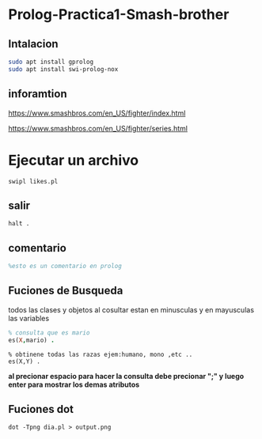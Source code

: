# Prolog-Practica1-Smash-brother


## Intalacion 
``` bash
sudo apt install gprolog
sudo apt install swi-prolog-nox
```

## inforamtion
https://www.smashbros.com/en_US/fighter/index.html

https://www.smashbros.com/en_US/fighter/series.html

# Ejecutar un archivo
```
swipl likes.pl
```

## salir

```
halt .
```
## comentario 

```prolog
%esto es un comentario en prolog
```
## Fuciones de Busqueda

todos las clases y objetos al cosultar estan en minusculas y en mayusculas las variables

```prolog
% consulta que es mario
es(X,mario) .
```

```
% obtinene todas las razas ejem:humano, mono ,etc ..
es(X,Y) .
```
**al precionar espacio para hacer la consulta debe precionar ";"  y luego enter para mostrar los demas atributos**


## Fuciones dot
````
dot -Tpng dia.pl > output.png
````

